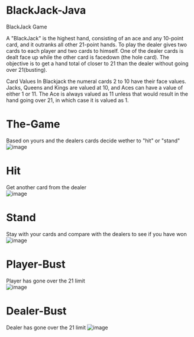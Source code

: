 # BlackJack-Java
BlackJack Game

A "BlackJack" is the highest hand, consisting of an ace and any 10-point card, and it outranks all other 21-point hands. To play the dealer gives two cards to each player and two cards to himself. One of the dealer cards is dealt face up while the other card is facedown (the hole card). The objective is to get a hand total of closer to 21 than the dealer without going over 21(busting).

Card Values
In Blackjack the numeral cards 2 to 10 have their face values. Jacks, Queens and Kings are valued at 10, and Aces can have a value of either 1 or 11. The Ace is always valued as 11 unless that would result in the hand going over 21, in which case it is valued as 1.

# The-Game
Based on yours and the dealers cards decide wether to "hit" or "stand"
![image](https://user-images.githubusercontent.com/35350619/55421721-1f684480-5537-11e9-921c-29e2802a8271.png)

# Hit
Get another card from the dealer <br />
![image](https://user-images.githubusercontent.com/35350619/55422201-5723bc00-5538-11e9-915a-3b916bed6dae.png)

# Stand
Stay with your cards and compare with the dealers to see if you have won
![image](https://user-images.githubusercontent.com/35350619/55422679-6e16de00-5539-11e9-97c0-c84d2bd8c163.png)


# Player-Bust
Player has gone over the 21 limit <br />
![image](https://user-images.githubusercontent.com/35350619/55422139-3491a300-5538-11e9-9e01-16316bb74ccd.png)

# Dealer-Bust
Dealer has gone over the 21 limit
![image](https://user-images.githubusercontent.com/35350619/55422354-b255ae80-5538-11e9-9bea-fafcc1677701.png)

